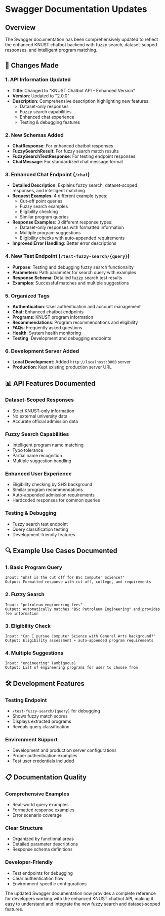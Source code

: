 # Swagger Documentation Updates

## Overview
The Swagger documentation has been comprehensively updated to reflect the enhanced KNUST chatbot backend with fuzzy search, dataset-scoped responses, and intelligent program matching.

## 🔄 Changes Made

### 1. API Information Updated
- **Title**: Changed to "KNUST Chatbot API - Enhanced Version"
- **Version**: Updated to "2.0.0"
- **Description**: Comprehensive description highlighting new features:
  - Dataset-only responses
  - Fuzzy search capabilities
  - Enhanced chat experience
  - Testing & debugging features

### 2. New Schemas Added
- **ChatResponse**: For enhanced chatbot responses
- **FuzzySearchResult**: For fuzzy search match results
- **FuzzySearchTestResponse**: For testing endpoint responses
- **ChatMessage**: For standardized chat message format

### 3. Enhanced Chat Endpoint (`/chat`)
- **Detailed Description**: Explains fuzzy search, dataset-scoped responses, and intelligent matching
- **Request Examples**: 4 different example types:
  - Cut-off point queries
  - Fuzzy search examples
  - Eligibility checking
  - Similar program queries
- **Response Examples**: 3 different response types:
  - Dataset-only responses with formatted information
  - Multiple program suggestions
  - Eligibility checks with auto-appended requirements
- **Improved Error Handling**: Better error descriptions

### 4. New Test Endpoint (`/test-fuzzy-search/{query}`)
- **Purpose**: Testing and debugging fuzzy search functionality
- **Parameters**: Path parameter for search query with examples
- **Response Schema**: Detailed fuzzy search test results
- **Examples**: Successful matches and multiple suggestions

### 5. Organized Tags
- **Authentication**: User authentication and account management
- **Chat**: Enhanced chatbot endpoints
- **Programs**: KNUST program information
- **Recommendations**: Program recommendations and eligibility
- **FAQs**: Frequently asked questions
- **Health**: System health monitoring
- **Testing**: Development and debugging endpoints

### 6. Development Server Added
- **Local Development**: Added `http://localhost:3000` server
- **Production**: Kept existing production server URL

## 📊 API Features Documented

### Dataset-Scoped Responses
- Strict KNUST-only information
- No external university data
- Accurate official admission data

### Fuzzy Search Capabilities
- Intelligent program name matching
- Typo tolerance
- Partial name recognition
- Multiple suggestion handling

### Enhanced User Experience
- Eligibility checking by SHS background
- Similar program recommendations
- Auto-appended admission requirements
- Hardcoded responses for common queries

### Testing & Debugging
- Fuzzy search test endpoint
- Query classification testing
- Development-friendly features

## 🔍 Example Use Cases Documented

### 1. Basic Program Query
```
Input: "What is the cut off for BSc Computer Science?"
Output: Formatted response with cut-off, college, and requirements
```

### 2. Fuzzy Search
```
Input: "petroleum engineering fees"
Output: Automatically matches "BSc Petroleum Engineering" and provides fee information
```

### 3. Eligibility Check
```
Input: "Can I pursue Computer Science with General Arts background?"
Output: Eligibility assessment + auto-appended program requirements
```

### 4. Multiple Suggestions
```
Input: "engineering" (ambiguous)
Output: List of engineering programs for user to choose from
```

## 🛠️ Development Features

### Testing Endpoint
- `/test-fuzzy-search/{query}` for debugging
- Shows fuzzy match scores
- Displays extracted programs
- Reveals query classification

### Environment Support
- Development and production server configurations
- Proper authentication examples
- Test user credentials included

## 📋 Documentation Quality

### Comprehensive Examples
- Real-world query examples
- Formatted response examples
- Error scenario coverage

### Clear Structure
- Organized by functional areas
- Detailed parameter descriptions
- Response schema definitions

### Developer-Friendly
- Test endpoints for debugging
- Clear authentication flow
- Environment-specific configurations

The updated Swagger documentation now provides a complete reference for developers working with the enhanced KNUST chatbot API, making it easy to understand and integrate the new fuzzy search and dataset-scoped features.
